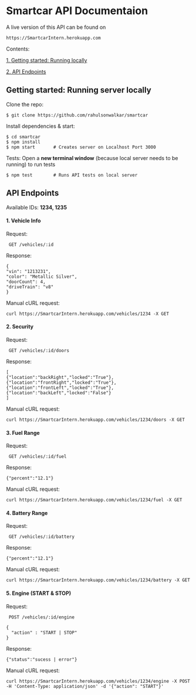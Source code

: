 # Smartcar API Documentaion

A live version of this API can be found on 

``` https://SmartcarIntern.herokuapp.com ```

Contents: 

[1. Getting started: Running locally](#getting-started-running-server-locally)

[2. API Endpoints](#api-endpoints)


## Getting started: Running server locally

Clone the repo:
```
$ git clone https://github.com/rahulsonwalkar/smartcar
```

Install dependencies & start:
```
$ cd smartcar
$ npm install
$ npm start       # Creates server on Localhost Port 3000
```

Tests:
Open a **new terminal window** (because local server needs to be running) to run tests
```
$ npm test        # Runs API tests on local server
```


## API Endpoints

Available IDs: **1234, 1235**

#### 1. Vehicle Info

  Request: 
  
  ` GET /vehicles/:id`

  Response:
  ```
  {
  "vin": "1213231",
  "color": "Metallic Silver",
  "doorCount": 4,
  "driveTrain": "v8"
  }
  ```
  Manual cURL request:
  ```
  curl https://SmartcarIntern.herokuapp.com/vehicles/1234 -X GET
  ```

#### 2. Security
   
  Request: 
  
  ` GET /vehicles/:id/doors`

  Response:
  ```
  [
  {"location":"backRight","locked":"True"},
  {"location":"frontRight","locked":"True"},
  {"location":"frontLeft","locked":"True"},
  {"location":"backLeft","locked":"False"}
  ]
  ```
  Manual cURL request:
  ```
  curl https://SmartcarIntern.herokuapp.com/vehicles/1234/doors -X GET
  ```
  
#### 3. Fuel Range

  Request: 
  
  ` GET /vehicles/:id/fuel`

  Response:
  ```
  {"percent":"12.1"}
  ```
  Manual cURL request:
  ```
  curl https://SmartcarIntern.herokuapp.com/vehicles/1234/fuel -X GET
  ```
  
#### 4. Battery Range

  Request: 
  
  ` GET /vehicles/:id/battery`

  Response:
  ```
  {"percent":"12.1"}
  ```
  Manual cURL request:
  ```
  curl https://SmartcarIntern.herokuapp.com/vehicles/1234/battery -X GET
  ```
  
#### 5. Engine (START & STOP)

  Request: 
  
  ` POST /vehicles/:id/engine`
  
  ```
  {
    "action" : "START | STOP"
  }
  ```
  Response:
  ```
  {"status":"sucess | error"}
  ```
  Manual cURL request:
  ```
  curl https://SmartcarIntern.herokuapp.com/vehicles/1234/engine -X POST -H 'Content-Type: application/json' -d '{"action": "START"}'
  ```
